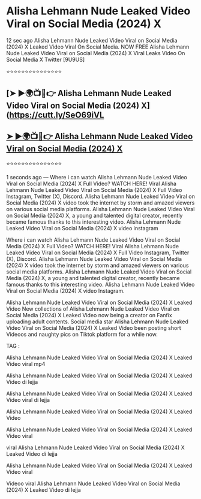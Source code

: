 ﻿# Alisha Lehmann Nude Leaked Video Viral on Social Media (2024) X



12 sec ago Alisha Lehmann Nude Leaked Video Viral on Social Media (2024) X Leaked Video Viral On Social Media. NOW FREE Alisha Lehmann Nude Leaked Video Viral on Social Media (2024) X Viral Leaks Video On Social Media X Twitter [9U9US]

⭐⭐⭐⭐⭐⭐⭐⭐⭐⭐⭐⭐⭐⭐⭐

## [➤ ►🌍📺📱👉 Alisha Lehmann Nude Leaked Video Viral on Social Media (2024) X](https://cutt.ly/SeO69iVL

## [➤ ►🌍📺📱👉 Alisha Lehmann Nude Leaked Video Viral on Social Media (2024) X](https://cutt.ly/SeO69iVL)


⭐⭐⭐⭐⭐⭐⭐⭐⭐⭐⭐⭐⭐⭐⭐



1 seconds ago — Where i can watch Alisha Lehmann Nude Leaked Video Viral on Social Media (2024) X Full Video? WATCH HERE! Viral Alisha Lehmann Nude Leaked Video Viral on Social Media (2024) X Full Video Instagram, Twitter (X), Discord. Alisha Lehmann Nude Leaked Video Viral on Social Media (2024) X video took the internet by storm and amazed viewers on various social media platforms. Alisha Lehmann Nude Leaked Video Viral on Social Media (2024) X, a young and talented digital creator, recently became famous thanks to this interesting video. Alisha Lehmann Nude Leaked Video Viral on Social Media (2024) X video instagram

Where i can watch Alisha Lehmann Nude Leaked Video Viral on Social Media (2024) X Full Video? WATCH HERE! Viral Alisha Lehmann Nude Leaked Video Viral on Social Media (2024) X Full Video Instagram, Twitter (X), Discord. Alisha Lehmann Nude Leaked Video Viral on Social Media (2024) X video took the internet by storm and amazed viewers on various social media platforms. Alisha Lehmann Nude Leaked Video Viral on Social Media (2024) X, a young and talented digital creator, recently became famous thanks to this interesting video. Alisha Lehmann Nude Leaked Video Viral on Social Media (2024) X video Instagram.

Alisha Lehmann Nude Leaked Video Viral on Social Media (2024) X Leaked Video New collections of Alisha Lehmann Nude Leaked Video Viral on Social Media (2024) X Leaked Video now being a creator on Fanfix uploading adult contents. Social media star Alisha Lehmann Nude Leaked Video Viral on Social Media (2024) X Leaked Video been posting short Videoos and naughty pics on Tiktok platform for a while now.

TAG :

 

Alisha Lehmann Nude Leaked Video Viral on Social Media (2024) X Leaked Video viral mp4

 

Alisha Lehmann Nude Leaked Video Viral on Social Media (2024) X Leaked Video di lejja

 

Alisha Lehmann Nude Leaked Video Viral on Social Media (2024) X Leaked Video viral di lejja

 

Alisha Lehmann Nude Leaked Video Viral on Social Media (2024) X Leaked Video

 

Alisha Lehmann Nude Leaked Video Viral on Social Media (2024) X Leaked Video viral

 

viral Alisha Lehmann Nude Leaked Video Viral on Social Media (2024) X Leaked Video di lejja

 

Alisha Lehmann Nude Leaked Video Viral on Social Media (2024) X Leaked Video viral

 

Videoo viral Alisha Lehmann Nude Leaked Video Viral on Social Media (2024) X Leaked Video di lejja